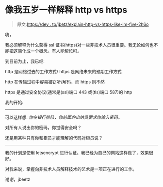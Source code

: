 # 像我五岁一样解释 http vs https

> 原文:[https://dev . to/jbetz/explain-http-vs-https-like-im-five-2h6o](https://dev.to/jbeetz/explain-http-vs-https-like-im-five-2h6o)

嗨，

我必须解释为什么获得 ssl 证书(https)对一些非技术人员很重要。我无论如何也不能把这简化成一个概念。有人能帮忙吗。

到目前为止，我已经:

http 是网络过去的工作方式/ https 是网络未来的预期工作方式

http 在传输过程中容易被窃听/解码，而 https 则不然

https 是通过安全协议(通常是(ssl)端口 443 或(tls)端口 587)的 http

我的开始:

* * *

可以这样想:
*你在银行排队，你前面的出纳员要求你输入密码。*

对所有人说出你的密码，你觉得安全吗？

还是用某种只有你和柜员才能理解的代码对柜员说？

* * *

我的计划是使用 letsencrypt 进行认证。我已经为自己的网站这样做了，效果很好。

对我来说，掌握向非技术人员解释技术的艺术是一项正在进行的工作。

谢谢，jbeetz